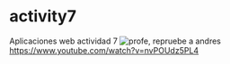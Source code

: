 # activity7
Aplicaciones web actividad 7
![profe, repruebe a andres](https://user-images.githubusercontent.com/123270797/222319954-723b5291-e9ca-4913-8105-bf73a509199a.png)
https://www.youtube.com/watch?v=nvPOUdz5PL4
